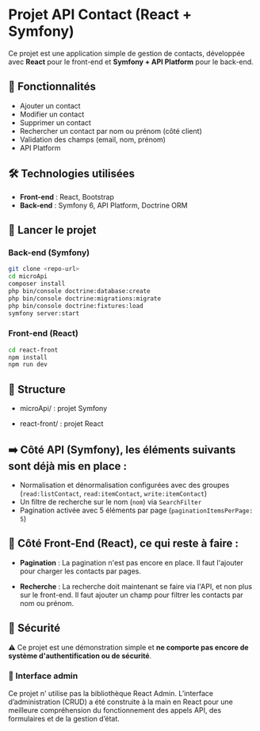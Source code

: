 # Projet API Contact (React + Symfony)

Ce projet est une application simple de gestion de contacts, développée avec **React** pour le front-end et **Symfony + API Platform** pour le back-end.

## 🔧 Fonctionnalités

- Ajouter un contact
- Modifier un contact
- Supprimer un contact
- Rechercher un contact par nom ou prénom (côté client)
- Validation des champs (email, nom, prénom)
- API Platform

## 🛠️ Technologies utilisées

- **Front-end** : React, Bootstrap
- **Back-end** : Symfony 6, API Platform, Doctrine ORM

## 🚀 Lancer le projet

### Back-end (Symfony)

```bash
git clone <repo-url>
cd microApi
composer install
php bin/console doctrine:database:create
php bin/console doctrine:migrations:migrate
php bin/console doctrine:fixtures:load
symfony server:start

```

### Front-end (React)

```bash
cd react-front
npm install
npm run dev
```


## 📁 Structure

* microApi/ : projet Symfony

* react-front/ : projet React


## ➡️ Côté API (Symfony), les éléments suivants sont déjà mis en place :

- Normalisation et dénormalisation configurées avec des groupes (`read:listContact`, `read:itemContact`, `write:itemContact`)
- Un filtre de recherche sur le nom (`nom`) via `SearchFilter`
- Pagination activée avec 5 éléments par page (`paginationItemsPerPage: 5`)


## 🚧 Côté Front-End (React), **ce qui reste à faire** :

- **Pagination** : La pagination n'est pas encore en place. Il faut l'ajouter pour charger les contacts par pages.

- **Recherche** : La recherche doit maintenant se faire via l'API, et non plus sur le front-end. Il faut ajouter un champ pour filtrer les contacts par nom ou prénom.



## 🔐 Sécurité

⚠️ Ce projet est une démonstration simple et **ne comporte pas encore de système d'authentification ou de sécurité**.



### 🧩 Interface admin

Ce projet n' utilise pas la bibliothèque React Admin. L’interface d’administration (CRUD) a été construite à la main en React pour une meilleure compréhension du fonctionnement des appels API, des formulaires et de la gestion d’état.




